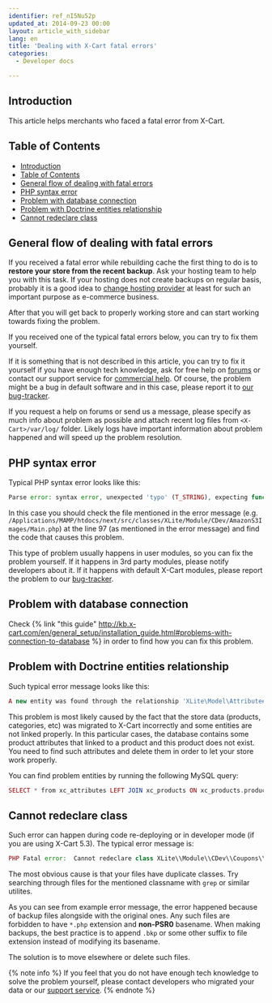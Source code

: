 ```yaml
---
identifier: ref_nI5Nu52p
updated_at: 2014-09-23 00:00
layout: article_with_sidebar
lang: en
title: 'Dealing with X-Cart fatal errors'
categories:
  - Developer docs

---
```


## Introduction

This article helps merchants who faced a fatal error from X-Cart.

## Table of Contents

*   [Introduction](#introduction)
*   [Table of Contents](#table-of-contents)
*   [General flow of dealing with fatal errors](#general-flow-of-dealing-with-fatal-errors)
*   [PHP syntax error](#php-syntax-error)
*   [Problem with database connection](#problem-with-database-connection)
*   [Problem with Doctrine entities relationship](#problem-with-doctrine-entities-relationship)
*   [Cannot redeclare class](#cannot-redeclare-class)

## General flow of dealing with fatal errors

If you received a fatal error while rebuilding cache the first thing to do is to **restore your store from the recent backup**. Ask your hosting team to help you with this task. If your hosting does not create backups on regular basis, probably it is a good idea to [change hosting provider](http://www.x-cart.com/hosting.html) at least for such an important purpose as e-commerce business.

After that you will get back to properly working store and can start working towards fixing the problem.

If you received one of the typical fatal errors below, you can try to fix them yourself.

If it is something that is not described in this article, you can try to fix it yourself if you have enough tech knowledge, ask for free help on [forums](http://forum.x-cart.com/) or contact our support service for [commercial help](http://www.x-cart.com/contact-us.html). Of course, the problem might be a bug in default software and in this case, please report it to [our bug-tracker](http://bt.x-cart.com/).

If you request a help on forums or send us a message, please specify as much info about problem as possible and attach recent log files from `<X-Cart>/var/log/` folder. Likely logs have important information about problem happened and will speed up the problem resolution.

## PHP syntax error

Typical PHP syntax error looks like this:

```php
Parse error: syntax error, unexpected 'typo' (T_STRING), expecting function (T_FUNCTION) in /Applications/MAMP/htdocs/next/src/classes/XLite/Module/CDev/AmazonS3Images/Main.php on line 97
```

In this case you should check the file mentioned in the error message (e.g. `/Applications/MAMP/htdocs/next/src/classes/XLite/Module/CDev/AmazonS3Images/Main.php`) at the line 97 (as mentioned in the error message) and find the code that causes this problem.

This type of problem usually happens in user modules, so you can fix the problem yourself. If it happens in 3rd party modules, please notify developers about it. If it happens with default X-Cart modules, please report the problem to our [bug-tracker](https://bt.x-cart.com).

## Problem with database connection

Check {% link "this guide" http://kb.x-cart.com/en/general_setup/installation_guide.html#problems-with-connection-to-database %} in order to find how you can fix this problem.

## Problem with Doctrine entities relationship

Such typical error message looks like this:

```php
A new entity was found through the relationship 'XLite\Model\Attribute#product' that was not configured to cascade persist operations for entity: XLite\Model\Product@0000000043bd29bd000000000dc64c73\. To solve this issue: Either explicitly call EntityManager#persist() on this unknown entity or configure cascade persist this association in the mapping for example @ManyToOne(..,cascade={"persist"}). If you cannot find out which entity causes the problem implement 'XLite\Model\Product#__toString()' to get a clue.
```

This problem is most likely caused by the fact that the store data (products, categories, etc) was migrated to X-Cart incorrectly and some entities are not linked properly. In this particular cases, the database contains some product attributes that linked to a product and this product does not exist. You need to find such attributes and delete them in order to let your store work properly.

You can find problem entities by running the following MySQL query:

```php
SELECT * from xc_attributes LEFT JOIN xc_products ON xc_products.product_id = xc_attributes.product__id WHERE xc_products.product_id IS NULL;
```

## Cannot redeclare class

Such error can happen during code re-deploying or in developer mode (if you are using X-Cart 5.3). The typical error message is:

```php
PHP Fatal error:  Cannot redeclare class XLite\\Module\\CDev\\Coupons\\Model\\Coupon in ../src/var/run.340f83948cd2b259de51085c0d071f10/classes/XLite/Module/CDev/Coupons/Model/Coupon_bckp.php on line 1122
```
The most obvious cause is that your files have duplicate classes. Try searching through files for the mentioned classname with `grep` or similar utilites. 

As you can see from example error message, the error happened because of backup files alongside with the original ones. Any such files are forbidden to have `*.php` extension and **non-PSR0** basename. When making backups, the best practice is to append `.bkp` or some other suffix to file extension instead of modifying its basename.

The solution is to move elsewhere or delete such files.

{% note info %}
If you feel that you do not have enough tech knowledge to solve the problem yourself, please contact developers who migrated your data or our [support service](http://www.x-cart.com/contact-us.html).
{% endnote %}
